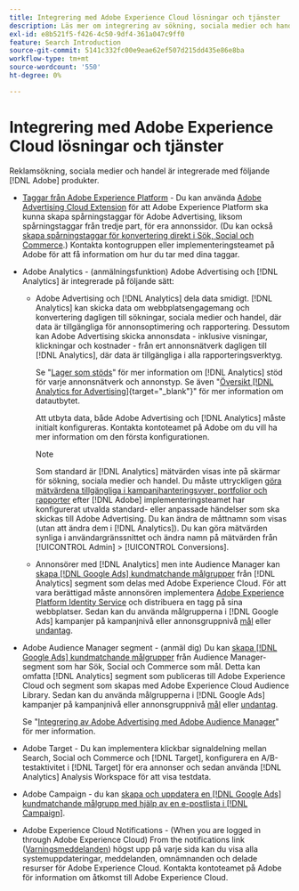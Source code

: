 ```yaml
---
title: Integrering med Adobe Experience Cloud lösningar och tjänster
description: Läs mer om integrering av sökning, sociala medier och handel med Adobe Experience Cloud lösningar och tjänster.
exl-id: e8b521f5-f426-4c50-9df4-361a047c9ff0
feature: Search Introduction
source-git-commit: 5141c332fc00e9eae62ef507d215dd435e86e8ba
workflow-type: tm+mt
source-wordcount: '550'
ht-degree: 0%

---
```


# Integrering med Adobe Experience Cloud lösningar och tjänster

Reklamsökning, sociala medier och handel är integrerade med följande [!DNL Adobe] produkter.

* [Taggar från Adobe Experience Platform](https://experienceleague.adobe.com/docs/experience-platform/tags/extensions/client/overview.html) - Du kan använda [Adobe Advertising Cloud Extension](https://exchange.adobe.com/apps/ec/100155) för att Adobe Experience Platform ska kunna skapa spårningstaggar för Adobe Advertising, liksom spårningstaggar från tredje part, för era annonssidor. (Du kan också [skapa spårningstaggar för konvertering direkt i Sök, Social och Commerce](/help/search-social-commerce/tools/conversion-tag-generate.md).) Kontakta kontogruppen eller implementeringsteamet på Adobe för att få information om hur du tar med dina taggar.

* Adobe Analytics - (anmälningsfunktion) Adobe Advertising och [!DNL Analytics] är integrerade på följande sätt:

   * Adobe Advertising och [!DNL Analytics] dela data smidigt. [!DNL Analytics] kan skicka data om webbplatsengagemang och konvertering dagligen till sökningar, sociala medier och handel, där data är tillgängliga för annonsoptimering och rapportering. Dessutom kan Adobe Advertising skicka annonsdata - inklusive visningar, klickningar och kostnader - från ert annonsnätverk dagligen till [!DNL Analytics], där data är tillgängliga i alla rapporteringsverktyg.

     Se &quot;[Lager som stöds](/help/search-social-commerce/introduction/supported-inventory.md)&quot; för mer information om [!DNL Analytics] stöd för varje annonsnätverk och annonstyp. Se även &quot;[Översikt [!DNL Analytics for Advertising]](https://experienceleague.adobe.com/docs/advertising/integrations/analytics/overview.html){target="_blank"}&quot; för mer information om datautbytet.

     Att utbyta data, både Adobe Advertising och [!DNL Analytics] måste initialt konfigureras. Kontakta kontoteamet på Adobe om du vill ha mer information om den första konfigurationen.

     >[!NOTE]
     >
     >Som standard är [!DNL Analytics] mätvärden visas inte på skärmar för sökning, sociala medier och handel. Du måste uttryckligen [göra mätvärdena tillgängliga i kampanjhanteringsvyer, portfolior och rapporter](/help/search-social-commerce/admin/conversion-metrics/conversion-metric-about.md) efter [!DNL Adobe] implementeringsteamet har konfigurerat utvalda standard- eller anpassade händelser som ska skickas till Adobe Advertising. Du kan ändra de måttnamn som visas (utan att ändra dem i [!DNL Analytics]). Du kan göra mätvärden synliga i användargränssnittet och ändra namn på mätvärden från [!UICONTROL Admin] > [!UICONTROL Conversions].

   * Annonsörer med [!DNL Analytics] men inte Audience Manager kan [skapa [!DNL Google Ads] kundmatchande målgrupper](/help/search-social-commerce/campaign-management/campaigns/google-audience-from-adobe-audience.md) från [!DNL Analytics] segment som delas med Adobe Experience Cloud. För att vara berättigad måste annonsören implementera [Adobe Experience Platform Identity Service](https://experienceleague.adobe.com/docs/id-service/using/home.html) och distribuera en tagg på sina webbplatser. Sedan kan du använda målgrupperna i [!DNL Google Ads] kampanjer på kampanjnivå eller annonsgruppnivå [mål](/help/search-social-commerce/campaign-management/campaigns/audience-targets-manage.md) eller [undantag](/help/search-social-commerce/campaign-management/campaigns/audience-exclusions-manage.md).

* Adobe Audience Manager segment - (anmäl dig) Du kan [skapa [!DNL Google Ads] kundmatchande målgrupper](/help/search-social-commerce/campaign-management/campaigns/google-audience-from-adobe-audience.md) från Audience Manager-segment som har Sök, Social och Commerce som mål. Detta kan omfatta [!DNL Analytics] segment som publiceras till Adobe Experience Cloud och segment som skapas med Adobe Experience Cloud Audience Library. Sedan kan du använda målgrupperna i [!DNL Google Ads] kampanjer på kampanjnivå eller annonsgruppnivå [mål](/help/search-social-commerce/campaign-management/campaigns/audience-targets-manage.md) eller [undantag](/help/search-social-commerce/campaign-management/campaigns/audience-exclusions-manage.md).

  Se &quot;[Integrering av Adobe Advertising med Adobe Audience Manager](https://experienceleague.adobe.com/docs/advertising/integrations/audience-manager/overview.html)&quot; för mer information.

* Adobe Target - Du kan implementera klickbar signaldelning mellan Search, Social och Commerce och [!DNL Target], konfigurera en A/B-testaktivitet i [!DNL Target] för era annonser och sedan använda [!DNL Analytics] Analysis Workspace för att visa testdata.

* Adobe Campaign - du kan [skapa och uppdatera en [!DNL Google Ads] kundmatchande målgrupp med hjälp av en e-postlista i [!DNL Campaign]](/help/search-social-commerce/campaign-management/campaigns/google-audience-from-campaign-email-list.md).

* Adobe Experience Cloud Notifications - (When you are logged in through Adobe Experience Cloud) From the notifications link ([Varningsmeddelanden](/help/search-social-commerce/assets/notifications-panel.png "Varningsmeddelanden")) högst upp på varje sida kan du visa alla systemuppdateringar, meddelanden, omnämnanden och delade resurser för Adobe Experience Cloud. Kontakta kontoteamet på Adobe för information om åtkomst till Adobe Experience Cloud.
